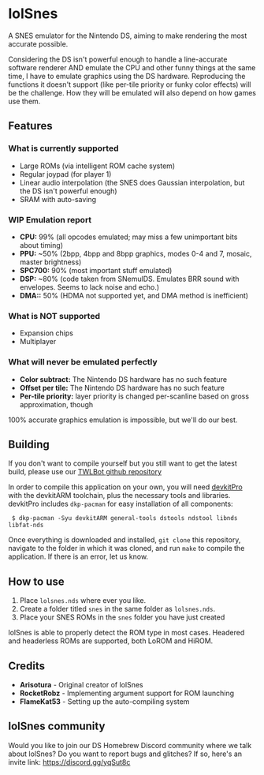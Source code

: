 # lolSnes
A SNES emulator for the Nintendo DS, aiming to make rendering the most accurate possible.

Considering the DS isn't powerful enough to handle a line-accurate software renderer AND emulate the CPU and other
funny things at the same time, I have to emulate graphics using the DS hardware. Reproducing the functions it
doesn't support (like per-tile priority or funky color effects) will be the challenge. How they will be emulated
will also depend on how games use them.

## Features
### What is currently supported

- Large ROMs (via intelligent ROM cache system)
- Regular joypad (for player 1)
- Linear audio interpolation (the SNES does Gaussian interpolation, but the DS isn't powerful enough)
- SRAM with auto-saving

### WIP Emulation report

- **CPU:** 99% (all opcodes emulated; may miss a few unimportant bits about timing)
- **PPU:** ~50% (2bpp, 4bpp and 8bpp graphics, modes 0-4 and 7, mosaic, master brightness)
- **SPC700:** 90% (most important stuff emulated)
- **DSP:** ~80% (code taken from SNemulDS. Emulates BRR sound with envelopes. Seems to lack noise and echo.)
- **DMA::** 50% (HDMA not supported yet, and DMA method is inefficient)

### What is NOT supported

- Expansion chips
- Multiplayer

### What will never be emulated perfectly

- **Color subtract:** The Nintendo DS hardware has no such feature
- **Offset per tile:** The Nintendo DS hardware has no such feature
- **Per-tile priority:** layer priority is changed per-scanline based on gross approximation, though

100% accurate graphics emulation is impossible, but we'll do our best.

## Building
If you don't want to compile yourself but you still want to get the latest build, please use our [TWLBot github repository](https://github.com/TWLBot/Builds/blob/master/extras/lolSnes.7z)

In order to compile this application on your own, you will need [devkitPro](https://devkitpro.org/) with the devkitARM toolchain, plus the necessary tools and libraries. devkitPro includes `dkp-pacman` for easy installation of all components:

```
 $ dkp-pacman -Syu devkitARM general-tools dstools ndstool libnds libfat-nds
```

Once everything is downloaded and installed, `git clone` this repository, navigate to the folder in which it was cloned, and run `make` to compile the application. If there is an error, let us know.

## How to use

1. Place `lolsnes.nds` where ever you like.
2. Create a folder titled `snes` in the same folder as `lolsnes.nds`.
3. Place your SNES ROMs in the `snes` folder you have just created

lolSnes is able to properly detect the ROM type in most cases. Headered and headerless ROMs are supported, both
LoROM and HiROM.

## Credits

- **Arisotura** - Original creator of lolSnes
- **RocketRobz** - Implementing argument support for ROM launching
- **FlameKat53** - Setting up the auto-compiling system

## lolSnes community

Would you like to join our DS Homebrew Discord community where we talk about lolSnes? Do you want to report bugs and glitches?
If so, here's an invite link: https://discord.gg/yqSut8c

